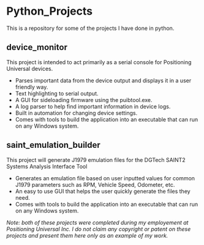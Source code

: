 # Python_Projects
This is a repository for some of the projects I have done in python.

## device_monitor
This project is intended to act primarily as a serial console for Positioning Universal devices.
* Parses important data from the device output and displays it in a user friendly way.
* Text highlighting to serial output.
* A GUI for sideloading firmware using the puibtool.exe.
* A log parser to help find important information in device logs.
* Built in automation for changing device settings.
* Comes with tools to build the application into an executable that can run on any Windows system.

## saint_emulation_builder
This project will generate J1979 emulation files for the DGTech SAINT2 Systems Analysis Interface Tool
* Generates an emulation file based on user inputted values for common J1979 parameters such as RPM, Vehicle Speed, Odometer, etc.
* An easy to use GUI that helps the user quickly generate the files they need.
* Comes with tools to build the application into an executable that can run on any Windows system.

*Note: both of these projects were completed during my employement at Positioning Universal Inc. I do not claim any copyright or patent on these projects
and present them here only as an example of my work.*
